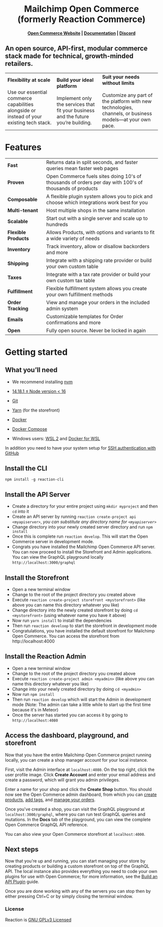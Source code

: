 <h1 align="center">
  Mailchimp Open Commerce (formerly Reaction Commerce)
</h1>
<h4 align="center">
  <a href="https://mailchimp.com/developer/open-commerce/">Open Commerce Website</a> |
  <a href="https://mailchimp.com/developer/open-commerce/">Documentation</a> |
  <a href="https://discord.gg/Bwm63tBcQY">Discord</a>
</h4>


<h2>An open source, API-first, modular commerce stack made for technical, growth-minded retailers.</h2>


<table>
<tr>
<td><strong>Flexibility at scale</strong><br><br>
Use our essential commerce capabilities alongside or instead of your existing tech stack.
</td>

<td>
<strong>Build your ideal platform</strong><br><br>Implement only the services that fit your business and the future 
you’re building.
</td>

<td>
    <strong>Suit your needs without limits</strong><br><br>
    Customize any part of the platform with new technologies, channels, or business models—at your own pace.
</td>
</tr>
</table>


# Features

<table>
<tr><td><strong>Fast</strong></td><td>Returns data in split seconds, and faster queries mean faster web pages</td></tr>
<tr><td><strong>Proven</strong></td><td>Open Commerce fuels sites doing 10's of thousands of orders per day with 100's of thousands of products</td></tr>
<tr><td><strong>Composable</strong></td><td>A flexible plugin system allows you to pick and choose which integrations work best for you</td></tr>
<tr><td><strong>Multi-tenant</strong></td><td>Host multiple shops in the same installation</td></tr>
<tr><td><strong>Scalable</strong></td><td>Start out with a single server and scale up to hundreds</td></tr>
<tr><td><strong>Flexible Products</strong></td><td>Allows Products, with options and variants to fit a wide variety of needs</td></tr>
<tr><td><strong>Inventory</strong></td><td>Track inventory, allow or disallow backorders and more</td></tr>
<tr><td><strong>Shipping</strong></td><td>Integrate with a shipping rate provider or build your own custom table</td></tr>
<tr><td><strong>Taxes</strong></td><td>Integrate with a tax rate provider or build your own custom tax table</td></tr>
<tr><td><strong>Fulfillment</strong></td><td>Flexible fulfillment system allows you create your own fulfillment methods</td></tr>
<tr><td><strong>Order Tracking</strong></td><td>View and manage your orders in the included admin system</td></tr>
<tr><td><strong>Emails</strong></td><td>Customizable templates for Order confirmations and more</td></tr>
<tr><td><strong>Open</strong></td><td>Fully open source. Never be locked in again</td></tr>
</table>


# Getting started
## What you’ll need


- We recommend installing [nvm](https://github.com/nvm-sh/nvm)
- [14.18.1 ≤ Node version < 16](https://nodejs.org/ja/blog/release/v14.18.1/)
- [Git](https://git-scm.com/)
- [Yarn](https://yarnpkg.com/cli/install) (for the storefront)
- [Docker](https://www.docker.com/)
- [Docker Compose](https://docs.docker.com/compose/)

- Windows users: [WSL 2](https://docs.microsoft.com/en-us/windows/wsl/install-win10) and [Docker for WSL](https://docs.docker.com/docker-for-windows/wsl/)

In addition you need to have your system setup for [SSH authentication with GitHub](`https://docs.github.com/en/authentication/connecting-to-github-with-ssh`)

## Install the CLI

`npm install -g reaction-cli`

## Install the API Server

- Create a directory for your entire project using `mkdir myproject` and then `cd` into it
- Create an API server by running `reaction create-project api <myapiserver>`, _you can substitute any directory
  name for `<myapiserver>`_
- Change directory into your newly created server directory and run `npm install`
- Once this is complete run `reaction develop`. This will start the Open Commerce server in development mode.
- Congrats you have installed the Mailchimp Open Commerce API server. You can now proceed to install the Storefront
  and Admin applications. You can view the GraphQL playground locally `http://localhost:3000/graphql`

## Install the Storefront

- Open a new terminal window
- Change to the root of the project directory you created above
- Execute `reaction create-project storefront <mystorefront>` (like above you can name this directory whatever you like)
- Change directory into the newly created storefront by doing `cd <mystorefront>` (using whatever name you have it
  above)
- Now run `yarn install` to install the dependencies
- Then run `reaction develoop` to start the storefront in development mode
- Congratulations, you have installed the default storefront for Mailchimp Open Commerce. You can access the
  storefront from http://localhost:4000

## Install the Reaction Admin
- Open a new terminal window
- Change to the root of the project directory you created above
- Execute `reaction create-project admin <myadmin>` (like above you can name this directory whatever you like)
- Change into your newly created directory by doing `cd <myadmin>`
- Now run `npm install`
- Then run `reaction develop` which will start the Admin in development mode (Note: The admin can take a little
  while to start up the first time because it's in Meteor)
- Once the server has started you can access it by going to `http://localhost:4080`

## Access the dashboard, playground, and storefront

Now that you have the entire Mailchimp Open Commerce project running locally, you can create a shop manager account for your local instance.

First, visit the Admin interface at `localhost:4080`. On the top right, click the user profile image. Click **Create Account** and enter your email address and create a password, which will grant you admin privileges.

Enter a name for your shop and click the **Create Shop** button. You should now see the Open Commerce admin dashboard, from which you can [create products](/developer/open-commerce/docs/creating-organizing-products/), [add tags](/developer/open-commerce/docs/tags-navigation/), and [manage your orders](/developer/open-commerce/docs/fulfilling-orders/).

Once you've created a shop, you can visit the GraphQL playground at `localhost:3000/graphql`, where you can run test GraphQL queries and mutations. In the **Docs** tab of the playground, you can view the complete Open Commerce GraphQL API reference.

You can also view your Open Commerce storefront at `localhost:4000`.

## Next steps

Now that you’re up and running, you can start managing your store by creating products or building a custom storefront on top of the GraphQL API. The local instance also provides everything you need to code your own plugins for use with Open Commerce; for more information, see the [Build an API Plugin](/developer/open-commerce/guides/build-api-plugin/) guide.

Once you are done working with any of the servers you can stop then by either pressing Ctrl+C or by simply closing
the terminal window.



### License

Reaction is [GNU GPLv3 Licensed](./LICENSE.md)

